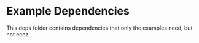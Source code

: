 # Example Dependencies

This deps folder contains dependencies that only the examples need, but not ecez. 